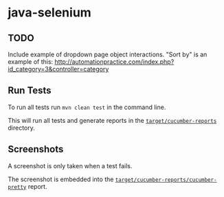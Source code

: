 # java-selenium
## TODO
Include example of dropdown page object interactions. "Sort by" is an example of this: http://automationpractice.com/index.php?id_category=3&controller=category

## Run Tests
To run all tests run `mvn clean test` in the command line.<p>
This will run all tests and generate reports in the [`target/cucumber-reports`](target/cucumber-reports) directory.

## Screenshots
A screenshot is only taken when a test fails.<p>
The screenshot is embedded into the [`target/cucumber-reports/cucumber-pretty`](target/cucumber-reports/cucumber-pretty) report.

